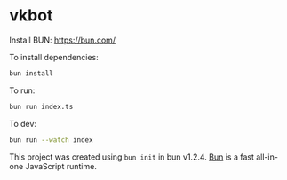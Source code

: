 # vkbot

Install BUN:
https://bun.com/

To install dependencies:

```bash
bun install
```

To run:

```bash
bun run index.ts
```

To dev:

```bash
bun run --watch index
```

This project was created using `bun init` in bun v1.2.4. [Bun](https://bun.sh) is a fast all-in-one JavaScript runtime.
